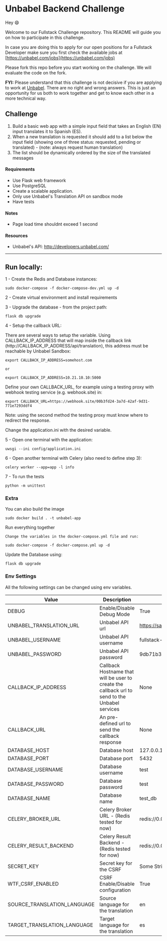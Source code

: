 # Unbabel Backend Challenge

Hey :smile:

Welcome to our Fullstack Challenge repository. This README will guide you on how to participate in this challenge.

In case you are doing this to apply for our open positions for a Fullstack Developer make sure you first check the available jobs at [https://unbabel.com/jobs](https://unbabel.com/jobs)

Please fork this repo before you start working on the challenge. We will evaluate the code on the fork.

**FYI:** Please understand that this challenge is not decisive if you are applying to work at [Unbabel](https://unbabel.com/jobs). There are no right and wrong answers. This is just an opportunity for us both to work together and get to know each other in a more technical way.

## Challenge

1) Build a basic web app with a simple input field that takes an English (EN) input translates it to Spanish (ES).
2) When a new translation is requested it should add to a list below the input field (showing one of three status: requested, pending or translated) - (note: always request human translation)
3) The list should be dynamically ordered by the size of the translated messages

#### Requirements
* Use Flask web framework
* Use PostgreSQL
* Create a scalable application. 
* Only use Unbabel's Translation API on sandbox mode
* Have tests

#### Notes
* Page load time shouldnt exceed 1 second

#### Resources
* Unbabel's API: http://developers.unbabel.com/

---------------------------------------------------------

## Run locally:
 
1 - Create the Redis and Database instances: 
 
    sudo docker-compose -f docker-compose-dev.yml up -d
    
2 - Create virtual environment and install requirements

3 - Upgrade the database - from the project path:
 
    flask db upgrade
 
4 - Setup the callback URL:

There are several ways to setup the variable. 
Using CALLBACK_IP_ADDRESS that will map inside the callback link (http://CALLBACK_IP_ADDRESS/api/translation), this address must be reachable by Unbabel Sandbox:
 
    export CALLBACK_IP_ADDRESS=somehost.com
    
    or
    
    export CALLBACK_IP_ADDRESS=10.21.10.10:5000
    
Define your own CALLBACK_URL, for example using a testing proxy with webhook testing service (e.g. webhook.site) in:
 
    export CALLBACK_URL=https://webhook.site/00b3fd24-3a7d-42af-9d31-771e7293ddf4
    
Note: using the second method the testing proxy must know where to redirect the response.

Change the application.ini with the desired variable.

 
5 - Open one terminal with the application:
 
    uwsgi --ini config/application.ini
    
6 - Open another terminal with Celery (also need to define step 3):
 
    celery worker --app=app -l info
    
7 - To run the tests

    python -m unittest
    
### Extra
You can also build the image 
 
    sudo docker build . -t unbabel-app
    
Run everything together 

    Change the variables in the docker-compose.yml file and run:
 
    sudo docker-compose -f docker-compose.yml up -d
    
Update the Database using:

    flask db upgrade
    
### Env Settings

All the following settings can be changed using env variables.

|                    Value | Description  | Default  |
|--------------------------|--------------|----------|
| DEBUG | Enable/Disable Debug Mode | True|
| UNBABEL_TRANSLATION_URL  |  Unbabel API url |  https://sandbox.unbabel.com/tapi/v2/translation/ |
| UNBABEL_USERNAME  | Unbabel API username  | fullstack-challenge  |
| UNBABEL_PASSWORD  | Unbabel API password  | 9db71b322d43a6ac0f681784ebdcc6409bb83359 |
| CALLBACK_IP_ADDRESS  | Callback Hostname that will be user to create the callback url to send to the Unbabel services  | None  |
| CALLBACK_URL  | An pre-defined url to send the callback response  | None  |
| DATABASE_HOST | Database host | 127.0.0.1 |
| DATABASE_PORT | Database port | 5432 |
| DATABASE_USERNAME | Database username | test |
| DATABASE_PASSWORD | Database password | test |
| DATABASE_NAME | Database name | test_db |
| CELERY_BROKER_URL | Celery Broker URL - (Redis tested for now) | redis://0.0.0.0:6379 |
| CELERY_RESULT_BACKEND | Celery Result Backend - (Redis tested for now) | redis://0.0.0.0:6379 |
| SECRET_KEY | Secret key for the CSRF | Some String |
| WTF_CSRF_ENABLED | CSRF Enable/Disable configuration  | True |
| SOURCE_TRANSLATION_LANGUAGE | Source language for the translation | en |
| TARGET_TRANSLATION_LANGUAGE | Target language for the translation  | es |
 
